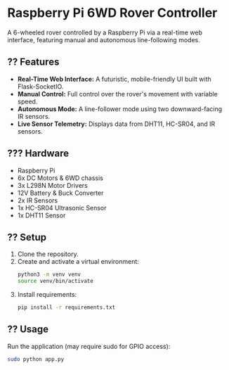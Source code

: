 # Raspberry Pi 6WD Rover Controller

A 6-wheeled rover controlled by a Raspberry Pi via a real-time web interface, featuring manual and autonomous line-following modes.

## ?? Features
- **Real-Time Web Interface:** A futuristic, mobile-friendly UI built with Flask-SocketIO.
- **Manual Control:** Full control over the rover's movement with variable speed.
- **Autonomous Mode:** A line-follower mode using two downward-facing IR sensors.
- **Live Sensor Telemetry:** Displays data from DHT11, HC-SR04, and IR sensors.

## ??? Hardware
- Raspberry Pi
- 6x DC Motors & 6WD chassis
- 3x L298N Motor Drivers
- 12V Battery & Buck Converter
- 2x IR Sensors
- 1x HC-SR04 Ultrasonic Sensor
- 1x DHT11 Sensor

## ?? Setup
1. Clone the repository.
2. Create and activate a virtual environment:
   ```bash
   python3 -m venv venv
   source venv/bin/activate
   ```
3. Install requirements:
   ```bash
   pip install -r requirements.txt
   ```

## ?? Usage
Run the application (may require sudo for GPIO access):
```bash
sudo python app.py
